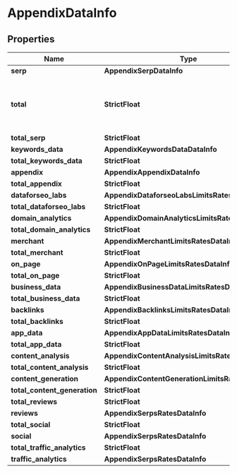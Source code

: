 # AppendixDataInfo


## Properties

| Name | Type | Description | Notes |
|------------ | ------------- | ------------- | -------------|
**serp** | **AppendixSerpDataInfo** |  |[optional]|
**total** | **StrictFloat** | total amount of money deposited to your account |[optional]|
**total_serp** | **StrictFloat** |  |[optional]|
**keywords_data** | **AppendixKeywordsDataDataInfo** |  |[optional]|
**total_keywords_data** | **StrictFloat** |  |[optional]|
**appendix** | **AppendixAppendixDataInfo** |  |[optional]|
**total_appendix** | **StrictFloat** |  |[optional]|
**dataforseo_labs** | **AppendixDataforseoLabsLimitsRatesDataInfo** |  |[optional]|
**total_dataforseo_labs** | **StrictFloat** |  |[optional]|
**domain_analytics** | **AppendixDomainAnalyticsLimitsRatesDataInfo** |  |[optional]|
**total_domain_analytics** | **StrictFloat** |  |[optional]|
**merchant** | **AppendixMerchantLimitsRatesDataInfo** |  |[optional]|
**total_merchant** | **StrictFloat** |  |[optional]|
**on_page** | **AppendixOnPageLimitsRatesDataInfo** |  |[optional]|
**total_on_page** | **StrictFloat** |  |[optional]|
**business_data** | **AppendixBusinessDataLimitsRatesDataInfo** |  |[optional]|
**total_business_data** | **StrictFloat** |  |[optional]|
**backlinks** | **AppendixBacklinksLimitsRatesDataInfo** |  |[optional]|
**total_backlinks** | **StrictFloat** |  |[optional]|
**app_data** | **AppendixAppDataLimitsRatesDataInfo** |  |[optional]|
**total_app_data** | **StrictFloat** |  |[optional]|
**content_analysis** | **AppendixContentAnalysisLimitsRatesDataInfo** |  |[optional]|
**total_content_analysis** | **StrictFloat** |  |[optional]|
**content_generation** | **AppendixContentGenerationLimitsRatesDataInfo** |  |[optional]|
**total_content_generation** | **StrictFloat** |  |[optional]|
**total_reviews** | **StrictFloat** |  |[optional]|
**reviews** | **AppendixSerpsRatesDataInfo** |  |[optional]|
**total_social** | **StrictFloat** |  |[optional]|
**social** | **AppendixSerpsRatesDataInfo** |  |[optional]|
**total_traffic_analytics** | **StrictFloat** |  |[optional]|
**traffic_analytics** | **AppendixSerpsRatesDataInfo** |  |[optional]|